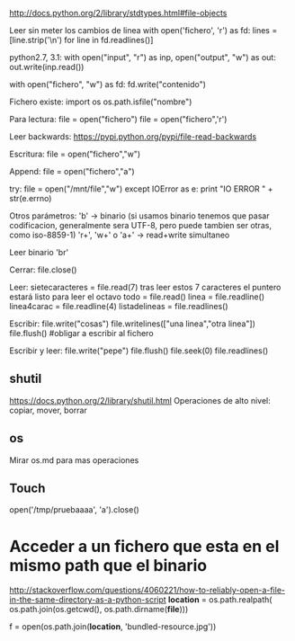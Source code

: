 http://docs.python.org/2/library/stdtypes.html#file-objects

Leer sin meter los cambios de linea
with open('fichero', 'r') as fd:
    lines = [line.strip('\n') for line in fd.readlines()]

python2.7, 3.1:
with open("input", "r") as inp, open("output", "w") as out:
    out.write(inp.read())

with open("fichero", "w") as fd:
    fd.write("contenido")



Fichero existe:
import os
os.path.isfile("nombre")


Para lectura:
file = open("fichero")
file = open("fichero",'r')

Leer backwards:
https://pypi.python.org/pypi/file-read-backwards

Escritura:
file = open("fichero","w")

Append:
file = open("fichero","a")

try:
  file = open("/mnt/file","w")
except IOError as e:
  print "IO ERROR " + str(e.errno)


Otros parámetros:
'b' -> binario (si usamos binario tenemos que pasar codificacion, generalmente sera UTF-8, pero puede tambien ser otras, como iso-8859-1)
'r+', 'w+' o 'a+' -> read+write simultaneo

Leer binario 'br'

Cerrar:
file.close()

Leer:
sietecaracteres = file.read(7)
  tras leer estos 7 caracteres el puntero estará listo para leer el octavo
todo = file.read()
linea = file.readline()
linea4carac = file.readline(4)
listadelineas = file.readlines()

Escribir:
file.write("cosas")
file.writelines(["una linea","otra linea"])
file.flush() #obligar a escribir al fichero

Escribir y leer:
file.write("pepe")
file.flush()
file.seek(0)
file.readlines()


## shutil ##
https://docs.python.org/2/library/shutil.html
Operaciones de alto nivel: copiar, mover, borrar

## os ##
Mirar os.md para mas operaciones

## Touch ## 
open('/tmp/pruebaaaa', 'a').close()

# Acceder a un fichero que esta en el mismo path que el binario
http://stackoverflow.com/questions/4060221/how-to-reliably-open-a-file-in-the-same-directory-as-a-python-script
__location__ = os.path.realpath(
    os.path.join(os.getcwd(), os.path.dirname(__file__)))

f = open(os.path.join(__location__, 'bundled-resource.jpg'))
